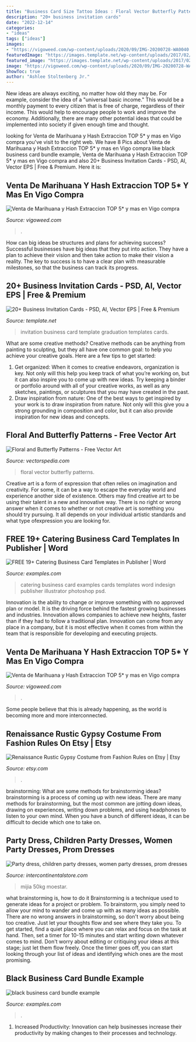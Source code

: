 ```yaml
---
title: "Business Card Size Tattoo Ideas : Floral Vector Butterfly Patterns"
description: "20+ business invitation cards"
date: "2022-12-14"
categories:
- "ideas"
tags: ["ideas"]
images:
- "https://vigoweed.com/wp-content/uploads/2020/09/IMG-20200728-WA0040.jpg"
featuredImage: "https://images.template.net/wp-content/uploads/2017/02/14202611/Business-Card-Graduation-Invitation.jpg"
featured_image: "https://images.template.net/wp-content/uploads/2017/02/14202611/Business-Card-Graduation-Invitation.jpg"
image: "https://vigoweed.com/wp-content/uploads/2020/09/IMG-20200728-WA0040-768x1024.jpg"
ShowToc: true
author: "Ashlee Stoltenberg Jr."
---
```



New ideas are always exciting, no matter how old they may be. For example, consider the idea of a "universal basic income." This would be a monthly payment to every citizen that is free of charge, regardless of their income. This would help to encourage people to work and improve the economy. Additionally, there are many other potential ideas that could be implemented into society if given enough time and thought.

	

		
looking for Venta de Marihuana y Hash Extraccion TOP 5* y mas en Vigo compra you've visit to the right web. We have 8 Pics about Venta de Marihuana y Hash Extraccion TOP 5* y mas en Vigo compra like black business card bundle example, Venta de Marihuana y Hash Extraccion TOP 5* y mas en Vigo compra and also 20+ Business Invitation Cards - PSD, AI, Vector EPS | Free &amp; Premium. Here it is:
		
    
## Venta De Marihuana Y Hash Extraccion TOP 5* Y Mas En Vigo Compra

<img loading=lazy src="https://vigoweed.com/wp-content/uploads/2020/09/IMG-20200728-WA0040-768x1024.jpg" onerror="this.onerror=null;this.src='https://tse3.mm.bing.net/th?id=OIP.8q9LX4UQxnUPk7Gdj6gLkQHaJ4&amp;pid=15.1';" alt="Venta de Marihuana y Hash Extraccion TOP 5* y mas en Vigo compra">

_Source: vigoweed.com_

>. 

	

How can big ideas be structures and plans for achieving success?
Successful businesses have big ideas that they put into action. They have a plan to achieve their vision and then take action to make their vision a reality. The key to success is to have a clear plan with measurable milestones, so that the business can track its progress.

    
## 20+ Business Invitation Cards - PSD, AI, Vector EPS | Free &amp; Premium

<img loading=lazy src="https://images.template.net/wp-content/uploads/2017/02/14202611/Business-Card-Graduation-Invitation.jpg" onerror="this.onerror=null;this.src='https://tse4.mm.bing.net/th?id=OIP.8HJatSwbsYYZr3sctmOQogHaLA&amp;pid=15.1';" alt="20+ Business Invitation Cards - PSD, AI, Vector EPS | Free &amp; Premium">

_Source: template.net_

>invitation business card template graduation templates cards. 

	

What are some creative methods?
Creative methods can be anything from painting to sculpting, but they all have one common goal: to help you achieve your creative goals. Here are a few tips to get started: 
1. Get organized: When it comes to creative endeavors, organization is key. Not only will this help you keep track of what you’re working on, but it can also inspire you to come up with new ideas. Try keeping a binder or portfolio around with all of your creative works, as well as any sketches, paintings, or sculptures that you may have created in the past. 
2. Draw inspiration from nature: One of the best ways to get inspired by your work is to draw inspiration from nature. Not only will this give you a strong grounding in composition and color, but it can also provide inspiration for new ideas and concepts.

    
## Floral And Butterfly Patterns - Free Vector Art

<img loading=lazy src="https://vectorspedia.com/images/2012/10/1204_floral-patterns-with-butterflies1.jpg" onerror="this.onerror=null;this.src='https://tse1.mm.bing.net/th?id=OIP.dD22h-PJ0qgbjAhUIah51AAAAA&amp;pid=15.1';" alt="Floral and Butterfly Patterns - Free Vector Art">

_Source: vectorspedia.com_

>floral vector butterfly patterns. 

	

Creative art is a form of expression that often relies on imagination and creativity. For some, it can be a way to escape the everyday world and experience another side of existence. Others may find creative art to be using their talent in a new and innovative way. There is no right or wrong answer when it comes to whether or not creative art is something you should try pursuing. It all depends on your individual artistic standards and what type ofexpression you are looking for.

    
## FREE 19+ Catering Business Card Templates In Publisher | Word

<img loading=lazy src="https://images.examples.com/wp-content/uploads/2018/01/Grillers-Catering-Business-Card-Templates.jpg" onerror="this.onerror=null;this.src='https://tse1.mm.bing.net/th?id=OIP.VD3ouqOeE0q9tR3Qt1zH-gHaGC&amp;pid=15.1';" alt="FREE 19+ Catering Business Card Templates in Publisher | Word">

_Source: examples.com_

>catering business card examples cards templates word indesign publisher illustrator photoshop psd. 

	

Innovation is the ability to change or improve something with no approved plan or model. It is the driving force behind the fastest growing businesses and industries. Innovation allows companies to achieve new heights, faster than if they had to follow a traditional plan. Innovation can come from any place in a company, but it is most effective when it comes from within the team that is responsible for developing and executing projects.

    
## Venta De Marihuana Y Hash Extraccion TOP 5* Y Mas En Vigo Compra

<img loading=lazy src="https://vigoweed.com/wp-content/uploads/2020/09/IMG-20200728-WA0040.jpg" onerror="this.onerror=null;this.src='https://tse2.mm.bing.net/th?id=OIP.pECiQiyUp9lH-A2BKW5X7QHaJ4&amp;pid=15.1';" alt="Venta de Marihuana y Hash Extraccion TOP 5* y mas en Vigo compra">

_Source: vigoweed.com_

>. 

	

Some people believe that this is already happening, as the world is becoming more and more interconnected. 

    
## Renaissance Rustic Gypsy Costume From Fashion Rules On Etsy | Etsy

<img loading=lazy src="https://i.etsystatic.com/6863417/r/il/5d7571/513583080/il_1588xN.513583080_95cr.jpg" onerror="this.onerror=null;this.src='https://tse1.mm.bing.net/th?id=OIP.dT1vtPX4dVDkEOiJ2g6ECAHaJ3&amp;pid=15.1';" alt="Renaissance Rustic Gypsy Costume from Fashion Rules on Etsy | Etsy">

_Source: etsy.com_

>. 

	

brainstorming: What are some methods for brainstorming ideas?
brainstorming is a process of coming up with new ideas. There are many methods for brainstorming, but the most common are jotting down ideas, drawing on experiences, writing down problems, and using headphones to listen to your own mind. When you have a bunch of different ideas, it can be difficult to decide which one to take on.

    
## Party Dress, Children Party Dresses, Women Party Dresses, Prom Dresses

<img loading=lazy src="https://ae01.alicdn.com/kf/HTB1fsDjahD1gK0jSZFyq6AiOVXaS.jpg" onerror="this.onerror=null;this.src='https://tse4.mm.bing.net/th?id=OIP.P0Kl_X2-alV015ybHyrE2QHaJ4&amp;pid=15.1';" alt="Party dress, children party dresses, women party dresses, prom dresses">

_Source: intercontinentalstore.com_

>mijia 50kg moestar. 

	

what brainstorming is, how to do it
Brainstorming is a technique used to generate ideas for a project or problem. To brainstorm, you simply need to allow your mind to wander and come up with as many ideas as possible. There are no wrong answers in brainstorming, so don't worry about being too creative. Just let your thoughts flow and see where they take you.
To get started, find a quiet place where you can relax and focus on the task at hand. Then, set a timer for 10-15 minutes and start writing down whatever comes to mind. Don't worry about editing or critiquing your ideas at this stage; just let them flow freely. Once the timer goes off, you can start looking through your list of ideas and identifying which ones are the most promising.

    
## Black Business Card Bundle Example

<img loading=lazy src="https://images.examples.com/wp-content/uploads/2018/05/Black-Business-Card-Bundle-Example.png" onerror="this.onerror=null;this.src='https://tse1.mm.bing.net/th?id=OIP.lxe8omBBMp1ByBjS8mK10QHaFS&amp;pid=15.1';" alt="black business card bundle example">

_Source: examples.com_

>. 

	

1. Increased Productivity: Innovation can help businesses increase their productivity by making changes to their processes and technology.

